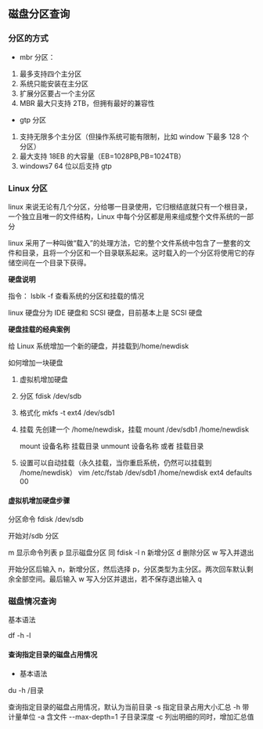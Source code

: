 ## 磁盘分区查询

### 分区的方式

- mbr 分区：

1. 最多支持四个主分区
2. 系统只能安装在主分区
3. 扩展分区要占一个主分区
4. MBR 最大只支持 2TB，但拥有最好的兼容性

- gtp 分区

1. 支持无限多个主分区（但操作系统可能有限制，比如 window 下最多 128 个分区）
2. 最大支持 18EB 的大容量（EB=1028PB,PB=1024TB）
3. windows7 64 位以后支持 gtp

### Linux 分区

linux 来说无论有几个分区，分给哪一目录使用，它归根结底就只有一个根目录，一个独立且唯一的文件结构，Linux 中每个分区都是用来组成整个文件系统的一部分

linux 采用了一种叫做“载入”的处理方法，它的整个文件系统中包含了一整套的文件和目录，且将一个分区和一个目录联系起来。这时载入的一个分区将使用它的存储空间在一个目录下获得。

**硬盘说明**

指令： lsblk -f 查看系统的分区和挂载的情况

linux 硬盘分为 IDE 硬盘和 SCSI 硬盘，目前基本上是 SCSI 硬盘

**硬盘挂载的经典案例**

给 Linux 系统增加一个新的硬盘，并挂载到/home/newdisk

如何增加一块硬盘

1. 虚拟机增加硬盘
2. 分区 fdisk /dev/sdb
3. 格式化 mkfs -t ext4 /dev/sdb1
4. 挂载 先创建一个 /home/newdisk，挂载 mount /dev/sdb1 /home/newdisk

   mount 设备名称 挂载目录
   unmount 设备名称 或者 挂载目录

5. 设置可以自动挂载（永久挂载，当你重启系统，仍然可以挂载到 /home/newdisk）
   vim /etc/fstab
   /dev/sdb1 /home/newdisk ext4 defaults 00

#### 虚拟机增加硬盘步骤

分区命令 fdisk /dev/sdb

开始对/sdb 分区

m 显示命令列表
p 显示磁盘分区 同 fdisk -l
n 新增分区
d 删除分区
w 写入并退出

开始分区后输入 n，新增分区，然后选择 p，分区类型为主分区。两次回车默认剩余全部空间。最后输入 w 写入分区并退出，若不保存退出输入 q

### 磁盘情况查询

基本语法

df -h
-l

#### 查询指定目录的磁盘占用情况

- 基本语法

du -h /目录

查询指定目录的磁盘占用情况，默认为当前目录
-s 指定目录占用大小汇总
-h 带计量单位
-a 含文件
--max-depth=1 子目录深度
-c 列出明细的同时，增加汇总值
 
